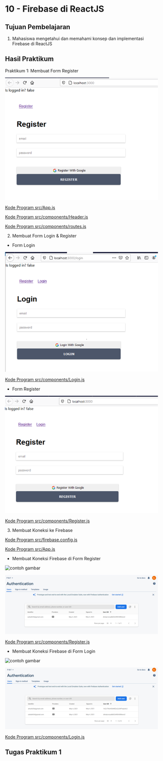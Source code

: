 # 10 - Firebase di ReactJS

## Tujuan Pembelajaran

1. Mahasiswa mengetahui dan memahami konsep dan implementasi Firebase di ReactJS

## Hasil Praktikum

Praktikum 1: Membuat Form Register

![contoh gambar](img/1.PNG)

[Kode Program src/App.js](../../src/10/frbase/src/App.js)

[Kode Program src/components/Header.js](../../src/10/frbase/src/components/Header.js)

[Kode Program src/components/routes.js](../../src/10/frbase/src/components/routes.js)

2. Membuat Form Login & Register

- Form Login

![contoh gambar](img/2.PNG)

[Kode Program src/components/Login.js](../../src/10/frbase/src/components/Login.js)

- Form Register

![contoh gambar](img/3.PNG)

[Kode Program src/components/Register.js](../../src/10/frbase/src/components/Register.js)

3. Membuat Koneksi ke Firebase

[Kode Program src/firebase.config.js](../../src/10/frbase/src/firebase.config.js)

[Kode Program src/App.js](../../src/10/frbase/src/App.js)

- Membuat Koneksi Firebase di Form Register

![contoh gambar](img/4.PNG)

![contoh gambar](img/5.PNG)

[Kode Program src/components/Register.js](../../src/10/frbase/src/components/Register.js)

- Membuat Koneksi Firebase di Form Login

![contoh gambar](img/6.PNG)

![contoh gambar](img/7.PNG)

[Kode Program src/components/Login.js](../../src/10/frbase/src/components/Login.js)

## Tugas Praktikum 1



